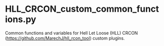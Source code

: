# HLL_CRCON_custom_common_functions.py
Common functions and variables for Hell Let Loose (HLL) CRCON (https://github.com/MarechJ/hll_rcon_tool) custom plugins.
